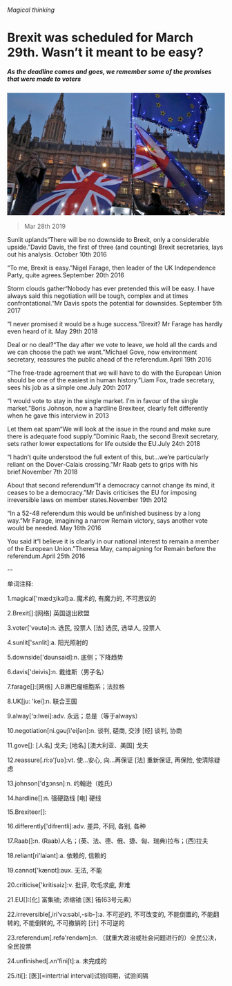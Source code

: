 ###### Magical thinking

# Brexit was scheduled for March 29th. Wasn’t it meant to be easy? 

##### As the deadline comes and goes, we remember some of the promises that were made to voters 

![image](images/20190330_brp502.jpg) 

> Mar 28th 2019 

Sunlit uplands“There will be no downside to Brexit, only a considerable upside.”David Davis, the first of three (and counting) Brexit secretaries, lays out his analysis. October 10th 2016 

“To me, Brexit is easy.”Nigel Farage, then leader of the UK Independence Party, quite agrees.September 20th 2016 

Storm clouds gather“Nobody has ever pretended this will be easy. I have always said this negotiation will be tough, complex and at times confrontational.”Mr Davis spots the potential for downsides. September 5th 2017 

“I never promised it would be a huge success.”Brexit? Mr Farage has hardly even heard of it. May 29th 2018 

Deal or no deal?“The day after we vote to leave, we hold all the cards and we can choose the path we want.”Michael Gove, now environment secretary, reassures the public ahead of the referendum.April 19th 2016 

“The free-trade agreement that we will have to do with the European Union should be one of the easiest in human history.”Liam Fox, trade secretary, sees his job as a simple one.July 20th 2017 

“I would vote to stay in the single market. I’m in favour of the single market.”Boris Johnson, now a hardline Brexiteer, clearly felt differently when he gave this interview in 2013 

Let them eat spam“We will look at the issue in the round and make sure there is adequate food supply.”Dominic Raab, the second Brexit secretary, sets rather lower expectations for life outside the EU.July 24th 2018 

“I hadn’t quite understood the full extent of this, but…we’re particularly reliant on the Dover-Calais crossing.”Mr Raab gets to grips with his brief.November 7th 2018 

About that second referendum“If a democracy cannot change its mind, it ceases to be a democracy.”Mr Davis criticises the EU for imposing irreversible laws on member states.November 19th 2012 

“In a 52-48 referendum this would be unfinished business by a long way.”Mr Farage, imagining a narrow Remain victory, says another vote would be needed. May 16th 2016 

You said it“I believe it is clearly in our national interest to remain a member of the European Union.”Theresa May, campaigning for Remain before the referendum.April 25th 2016 

-- 

 单词注释:

1.magical['mædʒikәl]:a. 魔术的, 有魔力的, 不可思议的 

2.Brexit[]:[网络] 英国退出欧盟 

3.voter['vәutә]:n. 选民, 投票人 [法] 选民, 选举人, 投票人 

4.sunlit['sʌnlit]:a. 阳光照射的 

5.downside['daunsaid]:n. 底侧；下降趋势 

6.davis['deivis]:n. 戴维斯（男子名） 

7.farage[]:[网络] 人B淋巴瘤细胞系；法拉格 

8.UK[ju: 'kei]:n. 联合王国 

9.alway['ɔ:lwei]:adv. 永远；总是（等于always） 

10.negotiation[ni.gәuʃi'eiʃәn]:n. 谈判, 磋商, 交涉 [经] 谈判, 协商 

11.gove[]: [人名] 戈夫; [地名] [澳大利亚、美国] 戈夫 

12.reassure[.ri:ә'ʃuә]:vt. 使...安心, 向...再保证 [法] 重新保证, 再保险, 使清除疑虑 

13.johnson['dʒɔnsn]:n. 约翰逊（姓氏） 

14.hardline[]:n. 强硬路线 [电] 硬线 

15.Brexiteer[]: 

16.differently['difrentli]:adv. 差异, 不同, 各别, 各种 

17.Raab[]:n. (Raab)人名；(英、法、德、俄、捷、匈、瑞典)拉布；(西)拉夫 

18.reliant[ri'laiәnt]:a. 依赖的, 信赖的 

19.cannot['kænɒt]:aux. 无法, 不能 

20.criticise['kritisaiz]:v. 批评, 吹毛求疵, 非难 

21.EU[]:[化] 富集铀; 浓缩铀 [医] 铕(63号元素) 

22.irreversible[,iri'vә:sәbl,-sib-]:a. 不可逆的, 不可改变的, 不能倒置的, 不能翻转的, 不能倒转的, 不可撤销的 [计] 不可逆的 

23.referendum[.refә'rendәm]:n. （就重大政治或社会问题进行的）全民公决，全民投票 

24.unfinished[.ʌn'finiʃt]:a. 未完成的 

25.iti[]: [医][=intertrial interval]试验间期，试验间隔 

